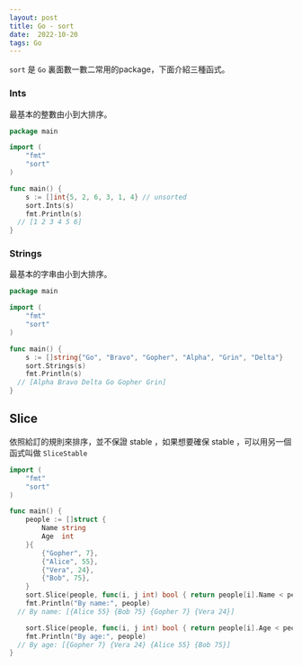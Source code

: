 ```yaml
---
layout: post
title: Go - sort
date:  2022-10-20
tags: Go
---
```


`sort` 是 `Go` 裏面數一數二常用的package，下面介紹三種函式。

### Ints 
最基本的整數由小到大排序。
``` go
package main

import (
	"fmt"
	"sort"
)

func main() {
	s := []int{5, 2, 6, 3, 1, 4} // unsorted
	sort.Ints(s)
	fmt.Println(s)
  // [1 2 3 4 5 6]
}
```

### Strings
最基本的字串由小到大排序。
``` go
package main

import (
	"fmt"
	"sort"
)

func main() {
	s := []string{"Go", "Bravo", "Gopher", "Alpha", "Grin", "Delta"}
	sort.Strings(s)
	fmt.Println(s)
  // [Alpha Bravo Delta Go Gopher Grin]
}
```

## Slice
依照給訂的規則來排序，並不保證 stable ，如果想要確保 stable ，可以用另一個函式叫做 `SliceStable` 
``` go
import (
	"fmt"
	"sort"
)

func main() {
	people := []struct {
		Name string
		Age  int
	}{
		{"Gopher", 7},
		{"Alice", 55},
		{"Vera", 24},
		{"Bob", 75},
	}
	sort.Slice(people, func(i, j int) bool { return people[i].Name < people[j].Name })
	fmt.Println("By name:", people)
  // By name: [{Alice 55} {Bob 75} {Gopher 7} {Vera 24}]

	sort.Slice(people, func(i, j int) bool { return people[i].Age < people[j].Age })
	fmt.Println("By age:", people)
  // By age: [{Gopher 7} {Vera 24} {Alice 55} {Bob 75}]
}

```